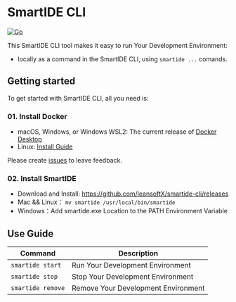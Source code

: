 # SmartIDE CLI

[![Go](https://github.com/leansoftX/smartide-cli/actions/workflows/go.yml/badge.svg)](https://github.com/leansoftX/smartide-cli/actions/workflows/go.yml)

This SmartIDE CLI tool makes it easy to run Your Development Environment:
* locally as a command in the SmartIDE CLI, using `smartide ...` comands.


## Getting started

To get started with SmartIDE CLI, all you need is:

### 01. Install Docker

* macOS, Windows, or Windows WSL2: The current release of
  [Docker Desktop](https://www.docker.com/products/docker-desktop)
* Linux:
  [Install Guide](https://docs.docker.com/engine/install/)

Please create [issues](https://github.com/leansoftX/smartide-cli/issues) to leave feedback.

### 02. Install SmartIDE

 * Download and Install: https://github.com/leansoftX/smartide-cli/releases
 * Mac && Linux： `mv smartide /usr/local/bin/smartide`
 * Windows：Add smartide.exe Location to the PATH Environment Variable

## Use Guide

Command | Description |
---------|---------|
`smartide start` | Run Your Development Environment
`smartide stop` | Stop Your Development Environment
`smartide remove` | Remove Your Development Environment

